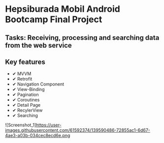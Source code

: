 # Hepsiburada Mobil Android Bootcamp Final Project

## Tasks: Receiving, processing and searching data from the web service

## Key features
 
 * ✔ MVVM
 * ✔ Retrofit
 * ✔ Navigation Component
 * ✔ View-Binding
 * ✔ Pagination
 * ✔ Coroutines
 * ✔ Detail Page
 * ✔ RecylerView
 * ✔ Searching

![Screenshot_1]https://user-images.githubusercontent.com/61592374/139590486-72855ac1-6d67-4ae3-a03b-034cec8ecd6e.png
